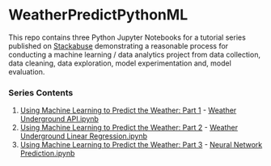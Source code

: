 # WeatherPredictPythonML

This repo contains three Python Jupyter Notebooks for a tutorial series published on [Stackabuse](http://stackabuse.com/) demonstrating a reasonable process for conducting a machine learning / data analytics project from data collection, data cleaning, data exploration, model experimentation and, model evaluation.

### Series Contents

1. [Using Machine Learning to Predict the Weather: Part 1](http://stackabuse.com/using-machine-learning-to-predict-the-weather-part-1/) - [Weather Underground API.ipynb](https://github.com/amcquistan/WeatherPredictPythonML/blob/master/Weather%20Underground%20API.ipynb)
2. [Using Machine Learning to Predict the Weather: Part 2](http://stackabuse.com/using-machine-learning-to-predict-the-weather-part-2/) - [Weather Underground Linear Regression.ipynb](https://github.com/amcquistan/WeatherPredictPythonML/blob/master/Weather%20Underground%20Linear%20Regression.ipynb)
3. [Using Machine Learning to Predict the Weather: Part 3](http://stackabuse.com/using-machine-learning-to-predict-the-weather-part-3/) - [Neural Network Prediction.ipynb](https://github.com/amcquistan/WeatherPredictPythonML/blob/master/Neural%20Network%20Prediction.ipynb)

